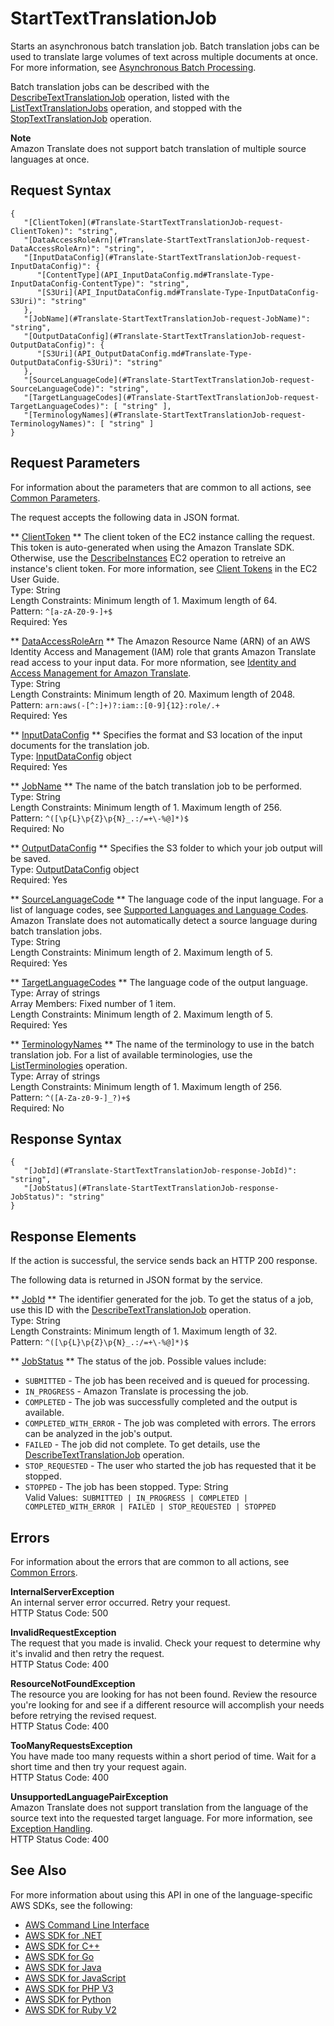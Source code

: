 # StartTextTranslationJob<a name="API_StartTextTranslationJob"></a>

Starts an asynchronous batch translation job\. Batch translation jobs can be used to translate large volumes of text across multiple documents at once\. For more information, see [Asynchronous Batch Processing](async.md)\.

Batch translation jobs can be described with the [DescribeTextTranslationJob](API_DescribeTextTranslationJob.md) operation, listed with the [ListTextTranslationJobs](API_ListTextTranslationJobs.md) operation, and stopped with the [StopTextTranslationJob](API_StopTextTranslationJob.md) operation\.

**Note**  
Amazon Translate does not support batch translation of multiple source languages at once\.

## Request Syntax<a name="API_StartTextTranslationJob_RequestSyntax"></a>

```
{
   "[ClientToken](#Translate-StartTextTranslationJob-request-ClientToken)": "string",
   "[DataAccessRoleArn](#Translate-StartTextTranslationJob-request-DataAccessRoleArn)": "string",
   "[InputDataConfig](#Translate-StartTextTranslationJob-request-InputDataConfig)": { 
      "[ContentType](API_InputDataConfig.md#Translate-Type-InputDataConfig-ContentType)": "string",
      "[S3Uri](API_InputDataConfig.md#Translate-Type-InputDataConfig-S3Uri)": "string"
   },
   "[JobName](#Translate-StartTextTranslationJob-request-JobName)": "string",
   "[OutputDataConfig](#Translate-StartTextTranslationJob-request-OutputDataConfig)": { 
      "[S3Uri](API_OutputDataConfig.md#Translate-Type-OutputDataConfig-S3Uri)": "string"
   },
   "[SourceLanguageCode](#Translate-StartTextTranslationJob-request-SourceLanguageCode)": "string",
   "[TargetLanguageCodes](#Translate-StartTextTranslationJob-request-TargetLanguageCodes)": [ "string" ],
   "[TerminologyNames](#Translate-StartTextTranslationJob-request-TerminologyNames)": [ "string" ]
}
```

## Request Parameters<a name="API_StartTextTranslationJob_RequestParameters"></a>

For information about the parameters that are common to all actions, see [Common Parameters](CommonParameters.md)\.

The request accepts the following data in JSON format\.

 ** [ClientToken](#API_StartTextTranslationJob_RequestSyntax) **   <a name="Translate-StartTextTranslationJob-request-ClientToken"></a>
The client token of the EC2 instance calling the request\. This token is auto\-generated when using the Amazon Translate SDK\. Otherwise, use the [DescribeInstances](docs.aws.amazon.com/AWSEC2/latest/APIReference/API_DescribeInstances.html) EC2 operation to retreive an instance's client token\. For more information, see [Client Tokens](docs.aws.amazon.com/AWSEC2/latest/APIReference/Run_Instance_Idempotency.html#client-tokens) in the EC2 User Guide\.  
Type: String  
Length Constraints: Minimum length of 1\. Maximum length of 64\.  
Pattern: `^[a-zA-Z0-9-]+$`   
Required: Yes

 ** [DataAccessRoleArn](#API_StartTextTranslationJob_RequestSyntax) **   <a name="Translate-StartTextTranslationJob-request-DataAccessRoleArn"></a>
The Amazon Resource Name \(ARN\) of an AWS Identity Access and Management \(IAM\) role that grants Amazon Translate read access to your input data\. For more nformation, see [Identity and Access Management for Amazon Translate](identity-and-access-management.md)\.  
Type: String  
Length Constraints: Minimum length of 20\. Maximum length of 2048\.  
Pattern: `arn:aws(-[^:]+)?:iam::[0-9]{12}:role/.+`   
Required: Yes

 ** [InputDataConfig](#API_StartTextTranslationJob_RequestSyntax) **   <a name="Translate-StartTextTranslationJob-request-InputDataConfig"></a>
Specifies the format and S3 location of the input documents for the translation job\.  
Type: [InputDataConfig](API_InputDataConfig.md) object  
Required: Yes

 ** [JobName](#API_StartTextTranslationJob_RequestSyntax) **   <a name="Translate-StartTextTranslationJob-request-JobName"></a>
The name of the batch translation job to be performed\.  
Type: String  
Length Constraints: Minimum length of 1\. Maximum length of 256\.  
Pattern: `^([\p{L}\p{Z}\p{N}_.:/=+\-%@]*)$`   
Required: No

 ** [OutputDataConfig](#API_StartTextTranslationJob_RequestSyntax) **   <a name="Translate-StartTextTranslationJob-request-OutputDataConfig"></a>
Specifies the S3 folder to which your job output will be saved\.   
Type: [OutputDataConfig](API_OutputDataConfig.md) object  
Required: Yes

 ** [SourceLanguageCode](#API_StartTextTranslationJob_RequestSyntax) **   <a name="Translate-StartTextTranslationJob-request-SourceLanguageCode"></a>
The language code of the input language\. For a list of language codes, see [Supported Languages and Language Codes](what-is.md#what-is-languages)\.  
Amazon Translate does not automatically detect a source language during batch translation jobs\.  
Type: String  
Length Constraints: Minimum length of 2\. Maximum length of 5\.  
Required: Yes

 ** [TargetLanguageCodes](#API_StartTextTranslationJob_RequestSyntax) **   <a name="Translate-StartTextTranslationJob-request-TargetLanguageCodes"></a>
The language code of the output language\.  
Type: Array of strings  
Array Members: Fixed number of 1 item\.  
Length Constraints: Minimum length of 2\. Maximum length of 5\.  
Required: Yes

 ** [TerminologyNames](#API_StartTextTranslationJob_RequestSyntax) **   <a name="Translate-StartTextTranslationJob-request-TerminologyNames"></a>
The name of the terminology to use in the batch translation job\. For a list of available terminologies, use the [ListTerminologies](API_ListTerminologies.md) operation\.  
Type: Array of strings  
Length Constraints: Minimum length of 1\. Maximum length of 256\.  
Pattern: `^([A-Za-z0-9-]_?)+$`   
Required: No

## Response Syntax<a name="API_StartTextTranslationJob_ResponseSyntax"></a>

```
{
   "[JobId](#Translate-StartTextTranslationJob-response-JobId)": "string",
   "[JobStatus](#Translate-StartTextTranslationJob-response-JobStatus)": "string"
}
```

## Response Elements<a name="API_StartTextTranslationJob_ResponseElements"></a>

If the action is successful, the service sends back an HTTP 200 response\.

The following data is returned in JSON format by the service\.

 ** [JobId](#API_StartTextTranslationJob_ResponseSyntax) **   <a name="Translate-StartTextTranslationJob-response-JobId"></a>
The identifier generated for the job\. To get the status of a job, use this ID with the [DescribeTextTranslationJob](API_DescribeTextTranslationJob.md) operation\.  
Type: String  
Length Constraints: Minimum length of 1\. Maximum length of 32\.  
Pattern: `^([\p{L}\p{Z}\p{N}_.:/=+\-%@]*)$` 

 ** [JobStatus](#API_StartTextTranslationJob_ResponseSyntax) **   <a name="Translate-StartTextTranslationJob-response-JobStatus"></a>
The status of the job\. Possible values include:  
+  `SUBMITTED` \- The job has been received and is queued for processing\.
+  `IN_PROGRESS` \- Amazon Translate is processing the job\.
+  `COMPLETED` \- The job was successfully completed and the output is available\.
+  `COMPLETED_WITH_ERROR` \- The job was completed with errors\. The errors can be analyzed in the job's output\.
+  `FAILED` \- The job did not complete\. To get details, use the [DescribeTextTranslationJob](API_DescribeTextTranslationJob.md) operation\.
+  `STOP_REQUESTED` \- The user who started the job has requested that it be stopped\.
+  `STOPPED` \- The job has been stopped\.
Type: String  
Valid Values:` SUBMITTED | IN_PROGRESS | COMPLETED | COMPLETED_WITH_ERROR | FAILED | STOP_REQUESTED | STOPPED` 

## Errors<a name="API_StartTextTranslationJob_Errors"></a>

For information about the errors that are common to all actions, see [Common Errors](CommonErrors.md)\.

 **InternalServerException**   
An internal server error occurred\. Retry your request\.  
HTTP Status Code: 500

 **InvalidRequestException**   
 The request that you made is invalid\. Check your request to determine why it's invalid and then retry the request\.   
HTTP Status Code: 400

 **ResourceNotFoundException**   
The resource you are looking for has not been found\. Review the resource you're looking for and see if a different resource will accomplish your needs before retrying the revised request\.  
HTTP Status Code: 400

 **TooManyRequestsException**   
 You have made too many requests within a short period of time\. Wait for a short time and then try your request again\.  
HTTP Status Code: 400

 **UnsupportedLanguagePairException**   
Amazon Translate does not support translation from the language of the source text into the requested target language\. For more information, see [Exception Handling](how-it-works.md#how-to-error-msg)\.   
HTTP Status Code: 400

## See Also<a name="API_StartTextTranslationJob_SeeAlso"></a>

For more information about using this API in one of the language\-specific AWS SDKs, see the following:
+  [AWS Command Line Interface](https://docs.aws.amazon.com/goto/aws-cli/translate-2017-07-01/StartTextTranslationJob) 
+  [AWS SDK for \.NET](https://docs.aws.amazon.com/goto/DotNetSDKV3/translate-2017-07-01/StartTextTranslationJob) 
+  [AWS SDK for C\+\+](https://docs.aws.amazon.com/goto/SdkForCpp/translate-2017-07-01/StartTextTranslationJob) 
+  [AWS SDK for Go](https://docs.aws.amazon.com/goto/SdkForGoV1/translate-2017-07-01/StartTextTranslationJob) 
+  [AWS SDK for Java](https://docs.aws.amazon.com/goto/SdkForJava/translate-2017-07-01/StartTextTranslationJob) 
+  [AWS SDK for JavaScript](https://docs.aws.amazon.com/goto/AWSJavaScriptSDK/translate-2017-07-01/StartTextTranslationJob) 
+  [AWS SDK for PHP V3](https://docs.aws.amazon.com/goto/SdkForPHPV3/translate-2017-07-01/StartTextTranslationJob) 
+  [AWS SDK for Python](https://docs.aws.amazon.com/goto/boto3/translate-2017-07-01/StartTextTranslationJob) 
+  [AWS SDK for Ruby V2](https://docs.aws.amazon.com/goto/SdkForRubyV2/translate-2017-07-01/StartTextTranslationJob) 